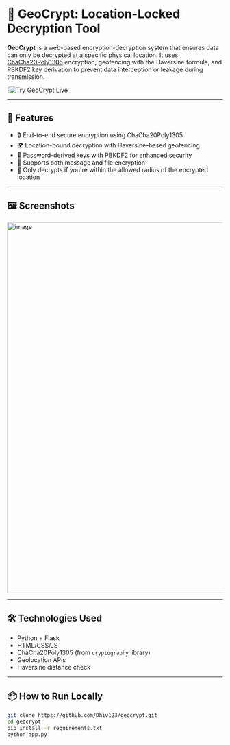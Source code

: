 # 🔐 GeoCrypt: Location-Locked Decryption Tool

**GeoCrypt** is a web-based encryption-decryption system that ensures data can only be decrypted at a specific physical location. It uses [ChaCha20Poly1305](https://en.wikipedia.org/wiki/ChaCha20) encryption, geofencing with the Haversine formula, and PBKDF2 key derivation to prevent data interception or leakage during transmission.

[![Try GeoCrypt Live](https://geoencryption-kw33.onrender.com/login)

---

## 🚀 Features

- 🔒 End-to-end secure encryption using ChaCha20Poly1305
- 🌍 Location-bound decryption with Haversine-based geofencing
- 🔑 Password-derived keys with PBKDF2 for enhanced security
- 📂 Supports both message and file encryption
- 🧭 Only decrypts if you're within the allowed radius of the encrypted location

---

## 🖼️ Screenshots


<img width="1918" height="865" alt="image" src="https://github.com/user-attachments/assets/1a163524-4f59-4e47-bf5a-941fef56b6dc" />

---

## 🛠️ Technologies Used

- Python + Flask
- HTML/CSS/JS
- ChaCha20Poly1305 (from `cryptography` library)
- Geolocation APIs
- Haversine distance check

---

## 📦 How to Run Locally

```bash
git clone https://github.com/Dhiv123/geocrypt.git
cd geocrypt
pip install -r requirements.txt
python app.py
